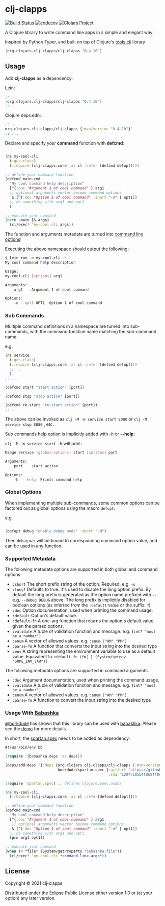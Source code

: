 # clj-clapps
[![Build Status](https://travis-ci.com/clj-clapps/clj-clapps.svg?branch=main)](https://travis-ci.org/clj-clapps/clj-clapps)
[![codecov](https://codecov.io/gh/clj-clapps/clj-clapps/branch/main/graph/badge.svg?token=JZJUAVUYCB)](https://codecov.io/gh/clj-clapps/clj-clapps)
[![Clojars Project](https://img.shields.io/clojars/v/org.clojars.clj-clapps/clj-clapps.svg)](https://clojars.org/org.clojars.clj-clapps/clj-clapps)

A Clojure library to write command line apps in a simple and elegant way.

Inspired by Python Typer, and built on top of Clojure's [tools.cli](https://github.com/clojure/tools.cli) library


```clj
[org.clojars.clj-clapps/clj-clapps "0.4.10"]
```

## Usage

Add **clj-clapps** as a dependency:

Lein:

```clojure
;; ...
[org.clojars.clj-clapps/clj-clapps "0.4.10"]
;; ...
```

Clojure deps.edn:

```clojure
;; ...
org.clojars.clj-clapps/clj-clapps {:mvn/version "0.4.10"}"
;; ...

```

Declare and specify your **command** function with **defcmd**:


```clojure

(ns my-cool-cli
  (:gen-class)
  (:require [clj-clapps.core :as cl :refer [defcmd defopt]]))

;; define your command function
(defcmd main-cmd
  "My cool command help description"
  [^{:doc "Argument 1 of cool command" } arg1
  ;; optional arguments vector become command options
   & [^{:doc "Option 1 of cool command" :short "-o" } opt1]]
  ;; do something with arg1 and opt1
  )

;; execute your command
(defn -main [& args]
  (cl/exec! 'my-cool-cli args))
```

The function and arguments metadata are turned into [command line options](https://github.com/clojure/tools.cli)!

Executing the above namespace should output the following:

```bash
$ lein run -m my-cool-cli -h
My cool command help description

Usage:
my-cool-cli [options] arg1

Arguments:
    arg1	Argument 1 of cool command

Options:
	-o --opt1 OPT1	Option 1 of cool command
```

### Sub Commands

Multiple command definitions in a namespace are turned into sub-commands, with the command function name matching the sub-command name:

e.g.

```clojure
(ns service
  (:gen-class)
  (:require [clj-clapps.core :as cl :refer [defcmd defopt]])
  ;;...
  )
;; ...

(defcmd start "start action" [port])

(defcmd stop "stop action" [port])

(defcmd re-start "re-start action" [port])
;; ...
```
The above can be invoked as `clj -M -m service start 8080` or `clj -M service stop 8080` , etc.

Sub commands help option is implicitly added with *-h* or **--help**:

`clj -M -m service start -h` will print:

```bash
Usage service [global-options] start [options] port

Arguments:
	port	start action

Options:
	-h  --help	Prints command help
```

### Global Options

When implementing multiple sub-commands, some common options can be factored out as global options using the macro `defopt`.

e.g.

```clojure

(defopt debug "enable debug mode" :short "-d")

```
Then `debug` var will be bound to corresponding command option value, and can be used in any function.

### Supported Metadata

The following metadata options are supported in both global and command options:

* `:short` The short prefix string of the option. Required. e.g. `-o`
* `:long?` Defaults to true. It's used to disable the long option prefix. By default the long prefix is generated as the option name prefixed with `--` e.g. `--debug DEBUG` above. The long prefix is implicitly disabled for boolean options (as inferred from the `:default` value or the suffix: `?`)
* `:doc` Option documentation, used when printing the command usage.
* `:default` Option's default value.
* `:default-fn` A one-arg function that returns the option's default value, given the parsed options.
* `:validate` A tuple of validation function and message. e.g. `[int? "must be a number"]`
* `:enum` A vector of allowed values. e.g. `:enum ["AM" "PM"]`
* `:parse-fn` A function that converts the input string into the desired type
* `:env` A string representing the environment variable to use as a default value. Equivalent to `:default-fn (fn[_] (System/getenv "SOME_ENV_VAR"))`

The following metadata options are supported in command arguments.


* `:doc` Argument documentation, used when printing the command usage.
* `:validate` A tuple of validation function and message. e.g. `[int? "must be a number"]`
* `:enum` A vector of allowed values. e.g. `:enum ["AM" "PM"]`
* `:parse-fn` A function to convert the input string into the desired type

### Usage With [Babashka](https://babashka.org/)

[@borkdude](https://github.com/borkdude) has shown that this library can be used with [babashka](https://github.com/borkdude). Please see the [demo](https://github.com/clj-clapps/clj-clapps/issues/1) for more details.

In short, the [spartan.spec](https://github.com/borkdude/spartan.spec) needs to be added as dependency.

```clojure
#!/usr/bin/env bb

(require '[babashka.deps :as deps])

(deps/add-deps '{:deps {org.clojars.clj-clapps/clj-clapps {:mvn/version "0.4.10"}
                        borkdude/spartan.spec {:git/url "https://github.com/borkdude/spartan.spec"
                                               :sha "12947185b4f8b8ff8ee3bc0f19c98dbde54d4c90"}}})

(require 'spartan.spec) ;; defines clojure.spec.alpha

(ns my-cool-cli
  (:require [clj-clapps.core :as cl :refer[defcmd defopt]]))

;; define your command function
(defcmd main-cmd
  "My cool command help description"
  [^{:doc "Argument 1 of cool command" } arg1
   ;; optional arguments vector become command options
   & [^{:doc "Option 1 of cool command" :short "-o" } opt1]]
  ;; do something with arg1 and opt1
  (prn arg1 opt1))

;; execute your command
(when (= *file* (System/getProperty "babashka.file"))
  (cl/exec! 'my-cool-cli *command-line-args*))
```


## License

Copyright © 2021 clj-clapps

Distributed under the Eclipse Public License either version 1.0 or (at
your option) any later version.


